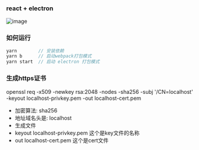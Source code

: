 ### react + electron


![image](https://tinypng.com/web/output/q70fmwb4bkaeg2pg9tnma4u5qw1nkqby/WX20181125-093034%402x.png)


### 如何运行

```js
yarn        // 安装依赖
yarn b      // 启动webpack打包模式
yarn start  // 启动 electron 打包模式
```



### 生成https证书
openssl req -x509 -newkey rsa:2048 -nodes -sha256 -subj '/CN=localhost' \
  -keyout localhost-privkey.pem -out localhost-cert.pem


- 加密算法: sha256
- 地址域名头是: localhost
- 生成文件
- keyout localhost-privkey.pem   这个是key文件的名称
- out localhost-cert.pem     这个是cert文件
